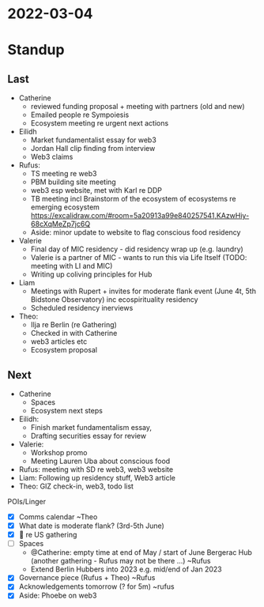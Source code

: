 # 2022-03-04

# Standup

## Last

* Catherine
  - reviewed funding proposal + meeting with partners (old and new)
  - Emailed people re Sympoiesis
  - Ecosystem meeting re urgent next actions
* Eilidh
  - Market fundamentalist essay for web3
  - Jordan Hall clip finding from interview
  - Web3 claims
* Rufus:
  * TS meeting re web3
  * PBM building site meeting
  * web3 esp website, met with Karl re DDP
  * TB meeting incl Brainstorm of the ecosystem of ecosystems re emerging ecosystem https://excalidraw.com/#room=5a20913a99e840257541,KAzwHiy-68cXqMeZp7jc6Q
  * Aside: minor update to website to flag conscious food residency
* Valerie
  * Final day of MIC residency - did residency wrap up (e.g. laundry)
  * Valerie is a partner of MIC - wants to run this via Life Itself (TODO: meeting with LI and MIC)
  * Writing up coliving principles for Hub
* Liam
    * Meetings with Rupert + invites for moderate flank event (June 4t, 5th Bidstone Observatory) inc ecospirituality residency
    * Scheduled residency inerviews
* Theo:
  * Ilja re Berlin (re Gathering)
  * Checked in with Catherine
  * web3 articles etc
  * Ecosystem proposal

## Next

* Catherine
  * Spaces
  * Ecosystem next steps
* Eilidh: 
  * Finish market fundamentalism essay, 
  * Drafting securities essay for review
* Valerie:
  * Workshop promo
  * Meeting Lauren Uba about conscious food
* Rufus: meeting with SD re web3, web3 website
* Liam: Following up residency stuff, Web3 article 
* Theo: GIZ check-in, web3, todo list


POIs/Linger

* [x] Comms calendar ~Theo
* [x] What date is moderate flank? (3rd-5th June)
* [x] 🚩 re US gathering
* [ ] Spaces
  * @Catherine: empty time at end of May / start of June Bergerac Hub (another gathering - Rufus may not be there ...) ~Rufus
  * Extend Berlin Hubbers into 2023 e.g. mid/end of Jan 2023 
* [x] Governance piece (Rufus + Theo) ~Rufus
* [x] Acknowledgements tomorrow (? for 5m) ~rufus
* [x] Aside: Phoebe on web3